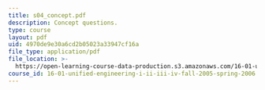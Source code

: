 ```yaml
---
title: s04_concept.pdf
description: Concept questions.
type: course
layout: pdf
uid: 4970de9e30a6cd2b05023a33947cf16a
file_type: application/pdf
file_location: >-
  https://open-learning-course-data-production.s3.amazonaws.com/16-01-unified-engineering-i-ii-iii-iv-fall-2005-spring-2006/4970de9e30a6cd2b05023a33947cf16a_s04_concept.pdf
course_id: 16-01-unified-engineering-i-ii-iii-iv-fall-2005-spring-2006
---
```

